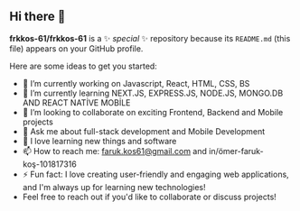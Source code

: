 ## Hi there 👋


**frkkos-61/frkkos-61** is a ✨ _special_ ✨ repository because its `README.md` (this file) appears on your GitHub profile.

Here are some ideas to get you started:

- 🔭 I’m currently working on Javascript, React, HTML, CSS, BS
- 🌱 I’m currently learning NEXT.JS, EXPRESS.JS, NODE.JS, MONGO.DB AND REACT NATİVE MOBİLE 
- 👯 I’m looking to collaborate on exciting Frontend, Backend and Mobile projects
- 💬 Ask me about full-stack development and Mobile Development
- 🤭 I love learning new things and software
- 📫 How to reach me: faruk.kos61@gmail.com and in/ömer-faruk-koş-101817316
- ⚡ Fun fact: I love creating user-friendly and engaging web applications, and I'm always up for learning new technologies!
- Feel free to reach out if you'd like to collaborate or discuss projects!

